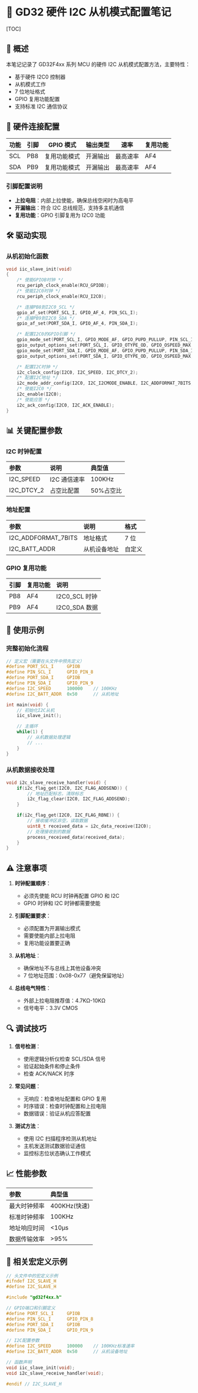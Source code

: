 # 🔌 GD32 硬件 I2C 从机模式配置笔记

[TOC]

## 🌟 概述

本笔记记录了 GD32F4xx 系列 MCU 的硬件 I2C 从机模式配置方法，主要特性：

- 基于硬件 I2C0 控制器
- 从机模式工作
- 7 位地址格式
- GPIO 复用功能配置
- 支持标准 I2C 通信协议

## 📌 硬件连接配置

| 功能 | 引脚 | GPIO 模式    | 输出类型 | 速率     | 复用功能 |
| ---- | ---- | ------------ | -------- | -------- | -------- |
| SCL  | PB8  | 复用功能模式 | 开漏输出 | 最高速率 | AF4      |
| SDA  | PB9  | 复用功能模式 | 开漏输出 | 最高速率 | AF4      |

### 引脚配置说明

- **上拉电阻**：内部上拉使能，确保总线空闲时为高电平
- **开漏输出**：符合 I2C 总线规范，支持多主机通信
- **复用功能**：GPIO 引脚复用为 I2C0 功能

## 🛠 驱动实现

### 从机初始化函数

```c
void iic_slave_init(void)
{
    /* 使能GPIOB时钟 */
    rcu_periph_clock_enable(RCU_GPIOB);
    /* 使能I2C0时钟 */
    rcu_periph_clock_enable(RCU_I2C0);

    /* 连接PB8到I2C0_SCL */
    gpio_af_set(PORT_SCL_I, GPIO_AF_4, PIN_SCL_I);
    /* 连接PB9到I2C0_SDA */
    gpio_af_set(PORT_SDA_I, GPIO_AF_4, PIN_SDA_I);

    /* 配置I2C0的GPIO引脚 */
    gpio_mode_set(PORT_SCL_I, GPIO_MODE_AF, GPIO_PUPD_PULLUP, PIN_SCL_I);
    gpio_output_options_set(PORT_SCL_I, GPIO_OTYPE_OD, GPIO_OSPEED_MAX, PIN_SCL_I);
    gpio_mode_set(PORT_SDA_I, GPIO_MODE_AF, GPIO_PUPD_PULLUP, PIN_SDA_I);
    gpio_output_options_set(PORT_SDA_I, GPIO_OTYPE_OD, GPIO_OSPEED_MAX, PIN_SDA_I);

    /* 配置I2C时钟 */
    i2c_clock_config(I2C0, I2C_SPEED, I2C_DTCY_2);
    /* 配置I2C地址 */
    i2c_mode_addr_config(I2C0, I2C_I2CMODE_ENABLE, I2C_ADDFORMAT_7BITS, I2C_BATT_ADDR);
    /* 使能I2C0 */
    i2c_enable(I2C0);
    /* 使能应答 */
    i2c_ack_config(I2C0, I2C_ACK_ENABLE);
}
```

## 📊 关键配置参数

### I2C 时钟配置

| 参数       | 说明         | 典型值    |
| :--------- | :----------- | :-------- |
| I2C_SPEED  | I2C 通信速率 | 100KHz    |
| I2C_DTCY_2 | 占空比配置   | 50%占空比 |

### 地址配置

| 参数                | 说明         | 格式   |
| :------------------ | :----------- | :----- |
| I2C_ADDFORMAT_7BITS | 地址格式     | 7 位   |
| I2C_BATT_ADDR       | 从机设备地址 | 自定义 |

### GPIO 复用功能

| 引脚 | 复用功能 | 说明          |
| :--- | :------- | :------------ |
| PB8  | AF4      | I2C0_SCL 时钟 |
| PB9  | AF4      | I2C0_SDA 数据 |

## 🚀 使用示例

### 完整初始化流程

```c
// 定义宏（需要在头文件中预先定义）
#define PORT_SCL_I     GPIOB
#define PIN_SCL_I      GPIO_PIN_8
#define PORT_SDA_I     GPIOB
#define PIN_SDA_I      GPIO_PIN_9
#define I2C_SPEED      100000    // 100KHz
#define I2C_BATT_ADDR  0x50      // 从机地址

int main(void) {
    // 初始化I2C从机
    iic_slave_init();

    // 主循环
    while(1) {
        // 从机数据处理逻辑
        // ...
    }
}
```

### 从机数据接收处理

```c
void i2c_slave_receive_handler(void) {
    if(i2c_flag_get(I2C0, I2C_FLAG_ADDSEND)) {
        // 地址匹配标志，清除标志
        i2c_flag_clear(I2C0, I2C_FLAG_ADDSEND);
    }

    if(i2c_flag_get(I2C0, I2C_FLAG_RBNE)) {
        // 接收缓冲区非空，读取数据
        uint8_t received_data = i2c_data_receive(I2C0);
        // 处理接收到的数据
        process_received_data(received_data);
    }
}
```

## ⚠️ 注意事项

1. **时钟配置顺序**：

   - 必须先使能 RCU 时钟再配置 GPIO 和 I2C
   - GPIO 时钟和 I2C 时钟都需要使能

2. **引脚配置要求**：

   - 必须配置为开漏输出模式
   - 需要使能内部上拉电阻
   - 复用功能设置要正确

3. **从机地址**：

   - 确保地址不与总线上其他设备冲突
   - 7 位地址范围：0x08-0x77（避免保留地址）

4. **总线电气特性**：
   - 外部上拉电阻推荐值：4.7KΩ-10KΩ
   - 信号电平：3.3V CMOS

## 🔍 调试技巧

1. **信号检测**：

   - 使用逻辑分析仪检查 SCL/SDA 信号
   - 验证起始条件和停止条件
   - 检查 ACK/NACK 时序

2. **常见问题**：

   - 无响应：检查地址配置和 GPIO 复用
   - 时序错误：检查时钟配置和上拉电阻
   - 数据错误：验证从机应答配置

3. **测试方法**：
   - 使用 I2C 扫描程序检测从机地址
   - 主机发送测试数据验证通信
   - 监控标志位状态确认工作模式

## 📈 性能参数

| 参数         | 典型值       |
| :----------- | :----------- |
| 最大时钟频率 | 400KHz(快速) |
| 标准时钟频率 | 100KHz       |
| 地址响应时间 | <10μs        |
| 数据传输效率 | >95%         |

## 📖 相关宏定义示例

```c
// 头文件中的宏定义示例
#ifndef I2C_SLAVE_H
#define I2C_SLAVE_H

#include "gd32f4xx.h"

// GPIO端口和引脚定义
#define PORT_SCL_I     GPIOB
#define PIN_SCL_I      GPIO_PIN_8
#define PORT_SDA_I     GPIOB
#define PIN_SDA_I      GPIO_PIN_9

// I2C配置参数
#define I2C_SPEED      100000    // 100KHz标准速率
#define I2C_BATT_ADDR  0x50      // 从机设备地址

// 函数声明
void iic_slave_init(void);
void i2c_slave_receive_handler(void);

#endif // I2C_SLAVE_H
```
